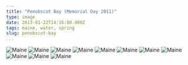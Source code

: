 ```yaml
---
title: "Penobscot Bay (Memorial Day 2011)"
type: image
date: 2013-01-22T14:16:00.000Z
tags: maine, water, spring
slug: penobscot-bay
...
```


<img src="/images/maine/57750007.jpg" class="mx-auto mb2" alt="Maine">
<img src="/images/maine/63900025.jpg" class="mx-auto mb2" alt="Maine">
<img src="/images/maine/63900010.jpg" class="mx-auto mb2" alt="Maine">
<img src="/images/maine/57690003.jpg" class="mx-auto mb2" alt="Maine">
<img src="/images/maine/57760014.jpg" class="mx-auto mb2" alt="Maine">
<img src="/images/maine/63900012.jpg" class="mx-auto mb2" alt="Maine">
<img src="/images/maine/57760017.jpg" class="mx-auto mb2" alt="Maine">
<img src="/images/maine/57750031.jpg" class="mx-auto mb2" alt="Maine">
<img src="/images/maine/57750013.jpg" class="mx-auto mb2" alt="Maine">
<img src="/images/maine/57690022.jpg" class="mx-auto mb2" alt="Maine">
<img src="/images/maine/57750019.jpg" class="mx-auto mb2" alt="Maine">
